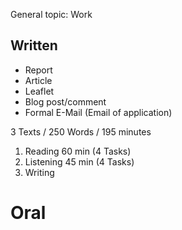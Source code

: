 
General topic: Work

## Written

- Report
- Article
- Leaflet
- Blog post/comment
- Formal E-Mail (Email of application)

3 Texts / 250 Words / 195 minutes

1. Reading 60 min (4 Tasks)
2. Listening 45 min (4 Tasks)
3. Writing

# Oral

